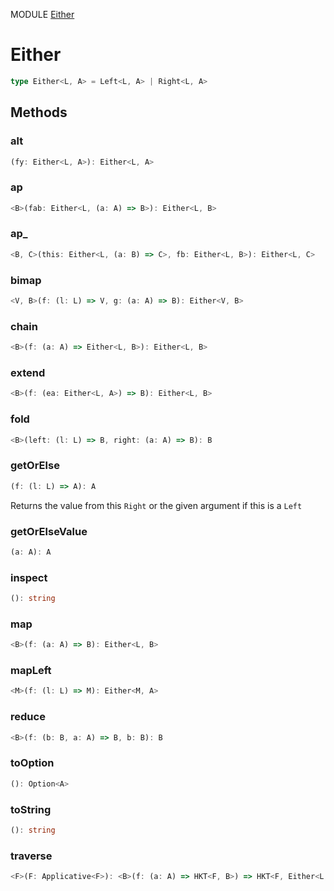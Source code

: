 MODULE [Either](https://github.com/gcanti/fp-ts/blob/master/src/Either.ts)
# Either

```ts
type Either<L, A> = Left<L, A> | Right<L, A>
```
## Methods

### alt
```ts
(fy: Either<L, A>): Either<L, A> 
```
### ap
```ts
<B>(fab: Either<L, (a: A) => B>): Either<L, B> 
```
### ap_
```ts
<B, C>(this: Either<L, (a: B) => C>, fb: Either<L, B>): Either<L, C> 
```
### bimap
```ts
<V, B>(f: (l: L) => V, g: (a: A) => B): Either<V, B> 
```
### chain
```ts
<B>(f: (a: A) => Either<L, B>): Either<L, B> 
```
### extend
```ts
<B>(f: (ea: Either<L, A>) => B): Either<L, B> 
```
### fold
```ts
<B>(left: (l: L) => B, right: (a: A) => B): B 
```
### getOrElse
```ts
(f: (l: L) => A): A 
```
Returns the value from this `Right` or the given argument if this is a `Left`
### getOrElseValue
```ts
(a: A): A 
```
### inspect
```ts
(): string 
```
### map
```ts
<B>(f: (a: A) => B): Either<L, B> 
```
### mapLeft
```ts
<M>(f: (l: L) => M): Either<M, A> 
```
### reduce
```ts
<B>(f: (b: B, a: A) => B, b: B): B 
```
### toOption
```ts
(): Option<A> 
```
### toString
```ts
(): string 
```
### traverse
```ts
<F>(F: Applicative<F>): <B>(f: (a: A) => HKT<F, B>) => HKT<F, Either<L, B>> 
```